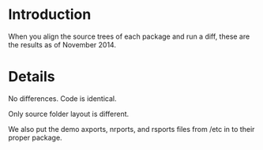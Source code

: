 # Introduction #

When you align the source trees of each package and run a diff, these are the results as of November 2014.


# Details #

No differences. Code is identical.

Only source folder layout is different.

We also put the demo axports, nrports, and rsports files from /etc in to their proper package.